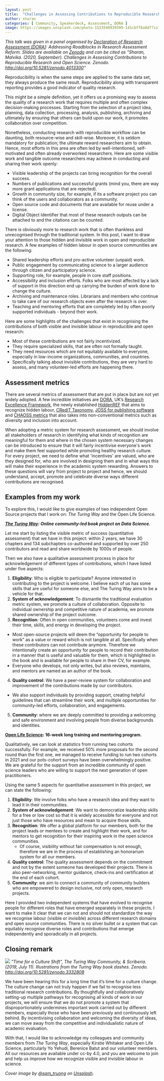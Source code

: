 ```yaml
---
layout: post
title:  "Challenges in Assessing Contributions to Reproducible Research and Open Science"
author: sharan
categories: [ Community, Speakerdeck, Assessment, DORA ]
image: https://images.unsplash.com/photo-1523540939399-141cbff6a8d7?ixlib=rb-1.2.1&ixid=MXwxMjA3fDB8MHxwaG90by1wYWdlfHx8fGVufDB8fHw%3D&auto=format&fit=crop&w=1650&q=80
---
```


*This talk was given in a panel organised by [Declaration of Research Assessment (DORA)](https://sfdora.org/): Addressing Roadblocks in Research Assessment Reform. Slides are available on [Zenodo](https://zenodo.org/record/4013300) and can be cited as "Sharan, Malvika. (2020, September). Challenges in Assessing Contributions to Reproducible Research and Open Science. Zenodo. http://doi.org/10.5281/zenodo.4013300"*

Reproducibility is when the same steps are applied to the same data set, they always produce the same result. Reproducibility along with transparent reporting provides a good indicator of quality research.

This might be a simple definition, yet it offers us a promising way to assess the quality of a research work that requires multiple and often complex decision-making processes.
Starting from the selection of a project idea, planning, data collection, processing, analysis, publishing, archiving and ultimately by ensuring that others can build upon our work, it promotes collaboration over competition.

Nonetheless, conducting research with reproducible workflow can be daunting, both resource-wise and skill-wise. 
Moreover, it is seldom mandatory for publication; the ultimate reward researchers aim to obtain.
Hence, most efforts in this area are often led by well-intentioned, self-motivated and often already overworked researchers.
Here are some visible work and tangible outcome researchers may achieve in conducting and sharing their work openly:
- Visible leadership of the projects can bring recognition for the overall success.
- Numbers of publications and successful grants (mind you, there are way more grant applications that are rejected).
- Growth in community size, for example, if its a software project you can think of the users and collaborators as a community.
- Open source code and documents that are available for reuse under a license.
- Digital Object Identifier that most of these research outputs can be attached to and the citations can be counted.

There is obviously more to research work that is often thankless and unrecognised through the traditional system. In this post, I want to draw your attention to those hidden and invisible work in open and reproducible research. 
A few examples of hidden labour in open source communities are the following:
- Shared leadership efforts and pro-active volunteer (unpaid) work.
- Public engagement by communicating science to a larger audience through citizen and participatory science.
- Supporting role, for example, people in core staff positions.
- Accessibility and inclusion efforts. Folks who are most affected by a lack of support in this direction end up carrying the burden of work done to change the culture.
- Archiving and maintenance roles. Librarians and members who continue to take care of our research objects even after the research is over.
- Teaching and mentoring efforts that are completely led by often poorly supported individuals - beyond their work.

Here are some highlights of the challenges that exist in recognising the contributions of both visible and invisible labour in reproducible and open research:
- Most of these contributions are not fairly incentivized.
- They require specialized skills, that are often not formally taught.
- They need resources which are not equitably available to everyone, especially in low-income organizations, communities, and countries.
- Specifically talking about invisible contributions, they are very hard to assess, and many volunteer-led efforts are happening there.

## Assessment metrics

There are several metrics of assessment that are put in place but are not yet widely adopted.
A few incredible initiatives are [DORA](https://sfdora.org/), UK’s [Research Excellence Framework](https://www.ref.ac.uk/), the newly established [HiddenREF](https://hidden-ref.org/) that aims to recognize hidden labour, [CRediT Taxonomy](https://casrai.org/credit/), [JOSS for publishing software](https://joss.theoj.org/) and [CHAOSS metrics](https://chaoss.community/metrics/) that also takes into non-conventional metrics such as diversity and inclusion into account.

When adopting a metric system for research assessment, we should involve all stakeholders of research in identifying what kinds of recognition are meaningful for them and where in the chosen system necessary changes can be introduced to ensure that it will fairly incentivise everyone's work and make them feel supported while promoting healthy research culture.
For every project, we need to define what 'incentives' are valued, who are they designed for, who are involved in designing them and in what ways this will make their experience in the academic system rewarding.
Answers to these questions will vary from project to project and hence, we should understand, accept, promote and celebrate diverse ways different contributions are recognised.

## Examples from my work

To explore this, I would like to give examples of two independent Open Source projects that I work on: _The Turing Way_ and the Open Life Science.

***[The Turing Way](https://the-turing-way.netlify.app/welcome): Online community-led book project on Data Science.***

Let me start by listing the visible metric of success (quantitative assessment) that we have in this project: within 2 years, we have 30 chapters and 134 subchapters co-authored and supported by over 250 contributors and read and share worldwide by 1000s of people.

Then we also have a qualitative assessment process in place for acknowledgement of different types of contributions, which I have listed under five aspects: 

1. **Eligibility**: Who is eligible to participate? Anyone interested in contributing to the project is welcome. I believe each of us has some skills that are useful for someone else, and The Turing Way aims to be a vehicle for that.
2. **System of acknowledgement**: To dismantle the traditional evaluation metric system, we promote a culture of collaboration. Opposite to individual ownership and competitive nature of academia, we promote shared ownership of the project outcome.
3. **Recognition**: Often in open communities, volunteers come and invest their time, skills, and energy in developing the project. 
  - Most open-source projects will deem the “opportunity for people to work” as a value or reward which is not tangible at all. Specifically when these contributors can not contribute anymore. Therefore we intentionally create an opportunity for people to record their contribution in a manner that is useful and valuable for them, which is highlighted in the book and is available for people to share in their CV, for example. 
  - Everyone who develops, not only writes, but also reviews, maintains, and mentors are named as an author of the book.
4. **Quality control**: We have a peer-review system for collaboration and improvement of the contributions made by our contributors.
  - We also support individuals by providing support, creating helpful guidelines that can streamline their work, and multiple opportunities for community-led efforts, collaboration, and engagements.
5. **Community**: where we are deeply committed to providing a welcoming and safe environment and involving people from diverse backgrounds and identities.

**[Open Life Science](https://openlifesci.org/): 16-week long training and mentoring program.**

Qualitatively, we can look at statistics from running two cohorts successfully. For example, we received 50% more proposals for the second round than the first one, we managed to receive funding to run two cohorts in 2021 and our pots-cohort surveys have been overwhelmingly positive. We are grateful for the support from an incredible community of open science leaders who are willing to support the next generation of open practitioners.

Using the same 5 aspects for quantitative assessment in this project, we can state the following:

1. **Eligibility**: We involve folks who have a research idea and they want to lead it in their communities.
2. **System of acknowledgement**: We want to democratize leadership skills for a free or low cost so that it is widely accessible for everyone and not just those who have resources and mean to acquire those skills.
3. **Recognition**: We offer a global platform for our members, both for the project leads or mentees to create and highlight their work, and for mentors to get recognition for their inspiring work in the open science communities.
    - Of course, visibility without fair compensation is not enough, therefore we are in the process of establishing an honorarium system for all our members.
4. **Quality control**: The quality assessment depends on the commitment and not by the extent someone has developed their projects. There is also peer-networking, mentor guidance, check-ins and certification at the end of each cohort.
5. **Community**: we aim to connect a community of community builders who are empowered to design inclusive, not only open, research projects.

Here I provided two independent systems that have evolved to recognise people for different roles that have emerged separately in these projects.
I want to make it clear that we can not and should not standardize the way we recognise labour (visible or invisible) across different research domains and open source communities.
There is no silver bullet or a system that can equitably recognise diverse roles and contributions that emerge independently and sporadically in all projects.

## Closing remark

![](https://zenodo.org/api/iiif/v2/e4125eaf-b456-4097-85fc-6a2e80482d1c:bee92cdd-41fa-4553-b30e-c8b937c4fc49:1728_TURI_Book%20sprint_26%20culture%20shift_040619.jpg/full/750,/0/default.jpg)
*"Time for a Culture Shift", The Turing Way Community, & Scriberia. (2019, July 11). Illustrations from the Turing Way book dashes. Zenodo. http://doi.org/10.5281/zenodo.3332808*

We have been hearing this for a long time that it’s time for a culture change.
The culture change can not truly happen if we fail to recognise less traditional research contributions. 
By thoughtfully and collaboratively setting-up multiple pathways for recognising all kinds of work in our projects, we will ensure that we do not promote a system that disproportionately undermines important work carried out by different members, especially those who have been previously and continuously left behind.
By incentivising collaboration and welcoming the diversity of ideas, we can move away from the competitive and individualistic nature of academic evaluation.

With that, I would like to acknowledge my colleagues and community members from _The Turing Way_, especially Kirstie Whitaker and Open Life Science, particularly Yo Yehudi, Berenice Batut and our volunteer members. 
All our resources are available under cc-by 4.0, and you are welcome to join and help us improve how we recognize visible and invisible labour in science.

*Cover image by [@sam_truong](https://unsplash.com/photos/-rF4kuvgHhU) on [Unsplash](https://unsplash.com).*

